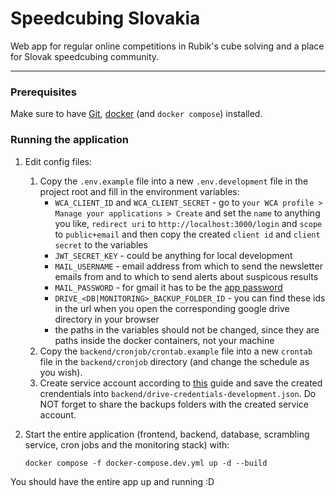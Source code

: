 # Speedcubing Slovakia

Web app for regular online competitions in Rubik's cube solving and a place for Slovak speedcubing community.

---

### Prerequisites

Make sure to have [Git](https://git-scm.com/download/linux), [docker](https://docs.docker.com/engine/install/ubuntu/) (and `docker compose`) installed.

### Running the application

1. Edit config files:
    1. Copy the `.env.example` file into a new `.env.development` file in the project root and fill in the environment variables:
        - `WCA_CLIENT_ID` and `WCA_CLIENT_SECRET` - go to `your WCA profile > Manage your applications > Create` and set the `name` to anything you like, `redirect uri` to `http://localhost:3000/login` and `scope` to `public+email` and then copy the created `client id` and `client secret` to the variables
        - `JWT_SECRET_KEY` - could be anything for local development
        - `MAIL_USERNAME` - email address from which to send the newsletter emails from and to which to send alerts about suspicous results
        - `MAIL_PASSWORD` - for gmail it has to be the [app password](https://support.google.com/accounts/answer/185833?hl=en)
        - `DRIVE_<DB|MONITORING>_BACKUP_FOLDER_ID` - you can find these ids in the url when you open the corresponding google drive directory in your browser
        - the paths in the variables should not be changed, since they are paths inside the docker containers, not your machine
    2. Copy the `backend/cronjob/crontab.example` file into a new `crontab` file in the `backend/cronjob` directory (and change the schedule as you wish).
    3. Create service account according to [this](https://developers.google.com/workspace/guides/create-credentials) guide and save the created crendentials into `backend/drive-credentials-development.json`. Do NOT forget to share the backups folders with the created service account.
2. Start the entire application (frontend, backend, database, scrambling service, cron jobs and the monitoring stack) with:

    `docker compose -f docker-compose.dev.yml up -d --build`

You should have the entire app up and running :D
